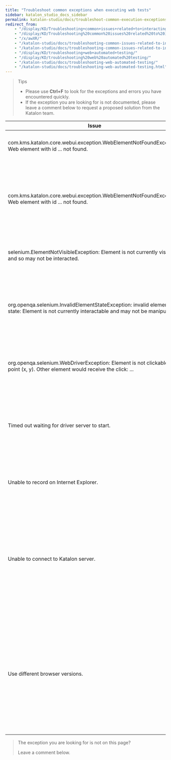 ```yaml
---
title: "Troubleshoot common exceptions when executing web tests"
sidebar: katalon_studio_docs_sidebar
permalink: katalon-studio/docs/troubleshoot-common-execution-exceptions-web-test.html
redirect_from:
    - "/display/KD/Troubleshooting+common+issues+related+to+interacting+with+an+element/"
    - "/display/KD/Troubleshooting%20common%20issues%20related%20to%20interacting%20with%20an%20element/"
    - "/x/awXR/"
    - "/katalon-studio/docs/troubleshooting-common-issues-related-to-interacting-with-an-element/"
    - "/katalon-studio/docs/troubleshooting-common-issues-related-to-interacting-with-an-element.html"
    - "/display/KD/troubleshooting+web+automated+testing/"
    - "/display/KD/troubleshooting%20web%20automated%20testing/"
    - "/katalon-studio/docs/troubleshooting-web-automated-testing/"
    - "/katalon-studio/docs/troubleshooting-web-automated-testing.html"
---
```


> Tips
>
>* Please use **Ctrl+F** to look for the exceptions and errors you have encountered quickly.
>* If the exception you are looking for is not documented, please leave a comment below to request a proposed solution from the Katalon team.


<table>
    <thead>
        <tr>
            <th>Issue</th>
            <th>Solution</th>
        </tr>
    </thead>
    <tbody>
        <tr>
            <td>
                com.kms.katalon.core.webui.exception.WebElementNotFoundException: Web element with id ... not found.
            </td>
            <td>
                <p>Update WebDriver via the Katalon tool:</p>
                On main toolbar, select
                <b>Tool &gt;&nbsp;Update WebDrivers&nbsp;&gt; select the corresponding browser in the drop-down
                    list.</b>
            </td>
        </tr>
        <tr>
            <td>com.kms.katalon.core.webui.exception.WebElementNotFoundException: Web element with id ... not found.
            </td>
            <td>
                <p>
                    Try one of the following solutions to resolve the issue:
                <ol>
                    <li>Correct the element's XPath locator.
                        <ul>
                            <li>Open your page using Chrome.</li>
                            <li>Right-click on your desired test object &gt;&nbsp;select <b>Inspect</b>.</li>
                            <li>In the <b>Elements</b> tab of <strong>DevTool</strong>, right-click on your target
                                object and select <b>Copy</b> &gt;&nbsp;<b>Copy XPath</b>.
                            <li>Open your test object in Katalon Studio &gt;&nbsp;update XPath property with the copied
                                value.</li>
                        </ul>
                    </li>
                    <li><a
                            href="https://docs.katalon.com/katalon-studio/docs/optimizing-object-identification-and-tools.html">Optimize
                            object identification and tools.</a></li>
                    </p>
                </ol>
            </td>
        </tr>
        <tr>
            <td>
                selenium.ElementNotVisibleException: Element is not currently visible and so may not be interacted.
            </td>
            <td>
                Add the <a href="display/KD/%5BWebUI%5D+Wait+For+Element+Visible">Wait For Element Visible</a> step
                before the one having this issue. For example:
                <pre><code class="language-groovy">WebUI.openBrowser('http://demoaut.katalon.com')
WebUI.waitForElementVisible(findtestObject('btn_Login'),30)
WebUI.click(findTestObject('btn_Login'))</code></pre>
            </td>
        </tr>
        <tr>
            <td>org.openqa.selenium.InvalidElementStateException: invalid element state: Element is not currently
                interactable and may not be manipulated.</td>
            <td>
                <p>
                    Try one of the following solutions to resolve the issue:
                <ol>
                    <li>Wait until the element is visible.
                    <li>Set a value directly using Javascript.
                </ol>
                <pre><code class="language-groovy">import com.kms.katalon.core.webui common.WebUiCommonHelper
WebElement element = WebUiCommonHelper.findWebElement(findTestObject('your/object'),30)
WebUI.executeJavaScript("arguments[0].value='Your Value'", Arrays.asList(element))</code></pre>
                </p>
            </td>
        </tr>
        <tr>
            <td>org.openqa.selenium.WebDriverException: Element is not clickable at point (x, y). Other element would
                receive the click: ...</td>
            <td>
                <p>
                    Click on the element using <a href="/display/KD/%5BWebUI%5D+Execute+JavaScript">Javascript</a>
                    instead.
                <pre><code>import com.kms.katalon.core.webui.common.WebUiCommonHelper
WebElement element = WebUiCommonHelper.findWebElement(findTestObject('your/object'),30)
WebUI.executeJavaScript("arguments[0].click", Arrays.asList(element))</code></pre>
                </p>
            </td>
        </tr>
        <tr>
            <td>Timed out waiting for driver server to start.</td>
            <td>
                <ul>
                    <li>Download correct Edge driver from this page: <a
                            href="https://developer.microsoft.com/en-us/microsoft-edge/tools/webdriver/">https://developer.microsoft.com/en-us/microsoft-edge/tools/webdriver/</a> based
                        on your OS build (Go to <b>Start</b> > <b>Settings</b> > <b>System</b> > <b>About</b> and locate
                        the number next to OS Build on the screen).
                    <li>Copy downloaded Edge driver and replace it in existing edgedriver folder of Katalon Studio. For
                        example: <strong>C:\\Katalon\_Studio\_Windows_64-4.8\\configuration\\resources\\drivers\\edgedriver</strong>
                </ul>
            </td>
        </tr>
        <tr>
            <td>Unable to record on Internet Explorer.</td>
            <td>
                <ul>
                    <li>Open 'Manage Add-ons' in Internet Explorer: <a
                            href="https://support.microsoft.com/en-us/help/17447/windows-internet-explorer-11-manage-add-ons">https://support.microsoft.com/en-us/help/17447/windows-internet-explorer-11-manage-add-ons</a>.
                    <li>Enable the RecorderExtension.RecorderBHO.
                        <img src="https://github.com/katalon-studio/docs-images/raw/master/katalon-studio/docs/troubleshooting-web-automated-testing/image2017-10-27-163A293A17.png"
                            width=85%>
                        <ul>
            </td>
        </tr>
        <tr>
            <td>Unable to connect to Katalon server.</td>
            <td>
                <p>
                    Allow the following .exe files to communicate through Windows Firewall. Here is the full <a
                        href="https://www.howtogeek.com/howto/uncategorized/how-to-create-exceptions-in-windows-vista-firewall/">guide</a>
                    to access this interface:
                </p>
                <ul>
                    <li> geckodriver.exe
                    <li> chromedriver.exe
                    <li> iedriverserver.exe
                </ul>
                <p>
                    These executable files can be located in: <strong>&lt;Katalon Studio
                        folder&gt;\\configuration\\resources\\drivers</strong>.
                </p>
                <img src="https://github.com/katalon-studio/docs-images/raw/master/katalon-studio/docs/troubleshooting-web-automated-testing/Screen-Shot-2018-04-24-at-13.51.51.png"
                    width=85%>
                <img src="https://github.com/katalon-studio/docs-images/raw/master/katalon-studio/docs/troubleshooting-web-automated-testing/Screen-Shot-2018-04-24-at-13.51.41.png"
                    width=85%>
                <p>
                    You may also need to add Google Chrome (chrome.exe) and Firefox (firefox.exe) in the worst case if
                    your current Windows Firewall block them as well.
                </p>
            </td>
        </tr>
        <tr>
            <td>Use different browser versions.</td>
            <td>In case you want Katalon Studio to use different versions besides the current installed version, there
                are two ways to do it:
                <ol>
                    <li>Use custom keywords.
                    <li>
                        <ul>
                            <li>These Firefox instances should be installed on your machine first.
                            <li>Create a <a href="/display/KD/Define+custom+keywords">custom keyword</a> to open the
                                browser. Press Ctrl + Shift + O to automatically import necessary packages.
                                <details>
                                    <summary>Learn more.</summary>
                                    <pre><code>package com.example
import org.openqa.selenium.WebDriver
import org.openqa.selenium.chrome.ChromeDriver
import org.openqa.selenium.chrome.ChromeOptions
import org.openqa.selenium.firefox.FirefoxDriver
import com.kms.katalon.core.annotation.Keyword
import com.kms.katalon.core.webui.driver.DriverFactory

public class WebUICustomKeywords {
 @Keyword
 def openFirefoxBrowser(String firefoxPath, String firefoxDriver) {
  //Set path to Firefox version
  System.setProperty("webdriver.firefox.bin", firefoxPath)
  //Set path to Firefox driver: <Katalon Studio folder>\configuration\resources\drivers\firefox_win64\geckodriver.exe
  System.setProperty("webdriver.gecko.driver", firefoxDriver)
  WebDriver driver = new FirefoxDriver()
  DriverFactory.changeWebDriver(driver)
 }

 @Keyword

 def openChromeBrowser(String chromeDriverPath, String chromePath)
 {
//Set path to chromedriver driver: <Katalon Studio folder>\configuration\resources\drivers\chrome_win32\chromedriver.exe
  System.setProperty("webdriver.chrome.driver", chromeDriverPath)
  ChromeOptions options = new ChromeOptions()
  //Set path to Chrome binary
  options.setBinary(chromePath)
  WebDriver driver = new ChromeDriver(options)
  DriverFactory.changeWebDriver(driver)
 }
}</code></pre>
                                </details>
                            <li>In a test case, <strong>use this custom keyword instead of 'Open Browser'
                                    keyword</strong>.
                                <details>
                                    <summary>For example.</summary>
                                    <pre><code>CustomKeywords.'com.example.WebUICustomKeywords.openFirefoxBrowser'('C:\\Program Files\\Mozilla Firefox 52\\firefox.exe', 
 'C:\\5.4\\Katalon Studio Windows 64\\configuration\\resources\\drivers\\firefox_win64\\geckodriver.exe')

WebUI.navigateToUrl(GlobalVariable.G_SiteURL)

WebUI.click(findTestObject('Page_CuraHomepage/btn_MakeAppointment'))</code></pre>
                                </details>
                            <li>Downgrade browser's version:
                                Another approach is downgrade your current browser's version to a version you want. If
                                you want to use a very old version of your current browser, you may need to downgrade or
                                upgrade browser's drivers as well as Selenium WebDriver, please refer to this <a
                                    href="https://docs.katalon.com/display/KD/Update+or+Replace+Web+Browser+Drivers+and+Selenium">guide</a>.
    </tbody>
</table>

> The exception you are looking for is not on this page?
>
> Leave a comment below.